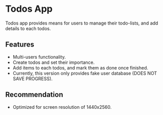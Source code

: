 # Todos App
Todos app provides means for users to manage their todo-lists, and add details to each todos.

## Features
- Multi-users functionality.
- Create todos and set their importance.
- Add items to each todos, and mark them as done once finished.
- Currently, this version only provides fake user database (DOES NOT SAVE PROGRESS).

## Recommendation
- Optimized for screen resolution of 1440x2560.


